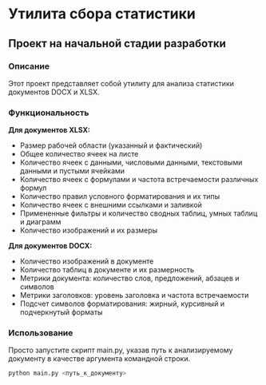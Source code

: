 # Утилита сбора статистики

## Проект на начальной стадии разработки

### Описание
Этот проект представляет собой утилиту для анализа статистики документов DOCX и XLSX.

### Функциональность
**Для документов XLSX:**
- Размер рабочей области (указанный и фактический)
- Общее количество ячеек на листе
- Количество ячеек с данными, числовыми данными, текстовыми данными и пустыми ячейками
- Количество ячеек с формулами и частота встречаемости различных формул
- Количество правил условного форматирования и их типы
- Количество ячеек с внешними ссылками и заливкой
- Примененные фильтры и количество сводных таблиц, умных таблиц и диаграмм
- Количество изображений и их размеры

**Для документов DOCX:**
- Количество изображений в документе
- Количество таблиц в документе и их размерность
- Метрики документа: количество слов, предложений, абзацев и символов
- Метрики заголовков: уровень заголовка и частота встречаемости
- Подсчет символов форматирования: жирный, курсивный и подчеркнутый форматы

### Использование
Просто запустите скрипт main.py, указав путь к анализируемому документу в качестве аргумента командной строки.

```bash
python main.py <путь_к_документу>
